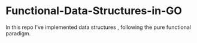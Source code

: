 # Functional-Data-Structures-in-GO
In this repo I've implemented data structures , following the pure functional paradigm.
